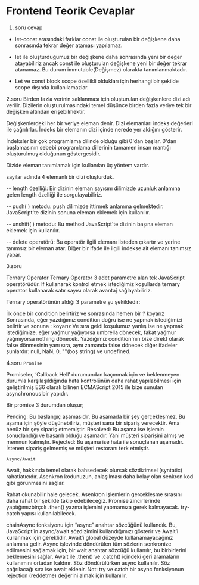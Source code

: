 # Frontend Teorik Cevaplar

1. soru cevap
- let-const arasındaki farklar
const ile oluşturulan bir değişkene daha sonrasında tekrar değer ataması yapılamaz.

- let ile oluşturduğumuz bir değişkene daha sonrasında yeni bir değer atayabiliriz ancak const ile oluşturulan değişkene yeni bir değer tekrar atanamaz. Bu durum immutable(Değişmez) olarakta tanımlanmaktadır.

- Let ve const block scope özellikli oldukları için herhangi bir şekilde scope dışında kullanılamazlar.

2.soru 
Birden fazla verinin saklanması için oluşturulan değişkenlere dizi adı verilir. Dizilerin oluşturulmasındaki temel düşünce birden fazla veriye tek bir değişken altından erişebilmektir.

Değişkenlerdeki her bir veriye eleman denir. Dizi elemanları indeks değerleri ile çağrılırlar. İndeks bir elemanın dizi içinde nerede yer aldığını gösterir.

İndeksler bir çok programlama dilinde olduğu gibi 0'dan başlar. 0'dan başlamasının sebebi programlama dillerinin tamamen insan mantığı oluşturulmuş olduğunun göstergesidir.

Dizide eleman tanımlamak için kullanılan üç yöntem vardır.

<script>
    var sayilar = new Array("sıfır", "bir", "iki", "üç");
    document.write(sayilar);
</script> 

sayilar adında 4 elemanlı bir dizi oluşturduk.


-- length özelliği: Bir dizinin eleman sayısını dilimizde uzunluk anlamına gelen length özelliği ile sorgulayabiliriz.

<script>
    var sayilar = ["sıfır", "bir", "iki", "üç"];
    document.write(sayilar.length);
</script> 

-- push( ) metodu: push dilimizde ittirmek anlamına gelmektedir. JavaScript'te dizinin sonuna eleman eklemek için kullanılır.

<script>
    var sayilar = ["sıfır", "bir", "iki", "üç"];
    sayilar.push("dört", "beş");
    document.write(sayilar);
</script>

-- unshift( ) metodu: Bu method JavaScript'te dizinin başına eleman eklemek için kullanılır. 

<script>
    var sayilar = ["sıfır", "bir", "iki", "üç"];
    sayilar.unshift("eksi üç", "eksi iki", "eksi bir");
    document.write(sayilar);
</script> 

-- delete operatörü: Bu operatör ilgili elemanı listeden çıkartır ve yerine tanımsız bir eleman atar. Diğer bir ifade ile ilgili indekse ait elemanı tanımsız yapar. 

<script>
    var sayilar = ["sıfır", "bir", "iki", "üç"];
    delete sayilar[1];
    document.write(sayilar+"<br>"+sayilar.length);e(sayilar+"<br>"+sayilar.length);
</script> 

3.soru

Ternary Operator
Ternary Operator 3 adet parametre alan tek JavaScript operatörüdür. If kullanarak kontrol etmek istediğimiz koşullarda ternary operator kullanarak satır sayısı olarak avantaj sağlayabiliriz.

Ternary operatörünün aldığı 3 parametre şu şekildedir:

İlk önce bir condition belirtiriz ve sonrasında hemen bir ? koyarız
Sonrasında, eğer yazdığımız condition doğru ise ne yapmak istediğimizi belirtir ve sonuna : koyarız
Ve sıra geldi koşulumuz yanlış ise ne yapmak istediğimize.
eğer yağmur yağıyorsa umbrella dönecek, fakat yağmur yağmıyorsa nothing dönecek.
Yazdığımız condition'nın bize direkt olarak false dönmesinin yanı sıra, aynı zamanda false dönecek diğer ifadeler şunlardır: null, NaN, 0, ""(boş string) ve undefined.


4.soru 
`Promise`

Promiseler, ‘Callback Hell’ durumundan kaçınmak için ve beklenmeyen durumla karşılaşıldığında hata kontrolünün daha rahat yapılabilmesi için geliştirilmiş ES6 olarak bilinen ECMAScript 2015 ile bize sunulan asynchronous bir yapıdır.

Bir promise 3 durumdan oluşur;

Pending: Bu başlangıç aşamasıdır. Bu aşamada bir şey gerçekleşmez. Bu aşama için şöyle düşünebiliriz, müşteri sana bir sipariş verecektir. Ama henüz bir şey sipariş etmemiştir.
Resolved: Bu aşama ise işlemin sonuçlandığı ve başarılı olduğu aşamadır. Yani müşteri siparişini almış ve memnun kalmıştır.
Rejected: Bu aşama ise hata ile sonuçlanan aşamadır. İstenen sipariş gelmemiş ve müşteri restoranı terk etmiştir.

`Async/Await`

Await, hakkında temel olarak bahsedecek olursak sözdizimsel (syntatic) rahatlatıcıdır. Asenkron kodunuzun, anlaşılması daha kolay olan senkron kod gibi görünmesini sağlar.

Rahat okunabilir hale gelecek.
Asenkron işlemlerin gerçekleşme sırasını daha rahat bir şekilde takip edebileceğiz.
Promise zincirlerinde yaptığımızbirçok .then() yazma işlemini yapmamıza gerek kalmayacak.
try-catch yapısı kullanılabilecek.

chainAsync fonksiyonu için “async” anahtar sözcüğünü kullandık. Bu, JavaScript’in async/await sözdizimini kullandığımızı gösterir ve Await’i kullanmak için gereklidir. Await’i global düzeyde kullanamayacağınız anlamına gelir.
Async işlevinde döndürülen tüm sözlerin senkronize edilmesini sağlamak için, bir wait anahtar sözcüğü kullanılır, bu birbirlerini beklemesini sağlar. Await ile .then() ve .catch() içindeki geri aramaların kullanımını ortadan kaldırır.
Söz döndürülürken async kullanılır. Söz çağrılacağı sıra ise await eklenir.
Not: try ve catch bir async fonksiyonun rejection (reddetme) değerini almak için kullanılır.

